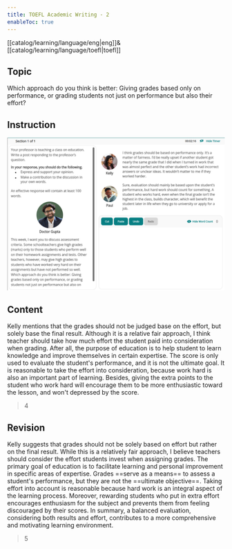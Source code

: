 ```yaml
---
title: TOEFL Academic Writing - 2
enableToc: true
---
```

[[catalog/learning/language/eng|eng]]&
[[catalog/learning/language/toefl|toefl]]   

## Topic
Which approach do you think is better: Giving grades based only on performance, or grading students not just on performance but also their effort?

## Instruction
![](images/english/TOEFL_Academic_Writing_2.png)

## Content
Kelly mentions that the grades should not be judged base on the effort, but solely base the final result. Although it is a relative fair approach, I think teacher should take how much effort the student paid into consideration when grading. After all, the purpose of education is to help student to learn knowledge and improve themselves in certain expertise. The score is only used to evaluate the student's performance, and it is not the ultimate goal. It is reasonable to take the effort into consideration, because work hard is also an important part of learning. Besides, giving the extra points to the student who work hard will encourage them to be more enthusiastic toward the lesson, and won't depressed by the score.
> 4

## Revision
Kelly suggests that grades should not be solely based on effort but rather on the final result. While this is a relatively fair approach, I believe teachers should consider the effort students invest when assigning grades. The primary goal of education is to facilitate learning and personal improvement in specific areas of expertise. Grades ==serve as a means== to assess a student's performance, but they are not the ==ultimate objective==. Taking effort into account is reasonable because hard work is an integral aspect of the learning process. Moreover, rewarding students who put in extra effort encourages enthusiasm for the subject and prevents them from feeling discouraged by their scores. In summary, a balanced evaluation, considering both results and effort, contributes to a more comprehensive and motivating learning environment.
> 5